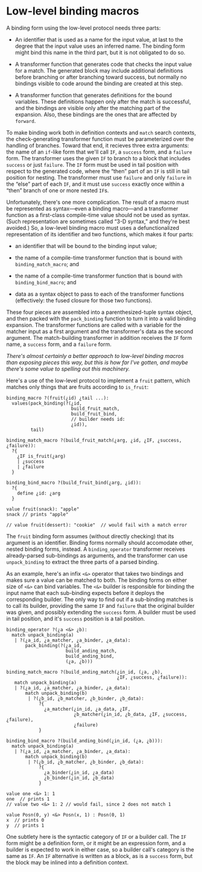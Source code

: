 # Low-level binding macros

A binding form using the low-level protocol needs three parts:

 * An identifier that is used as a name for the input value, at last
   to the degree that the input value uses an inferred name. The
   binding form might bind this name in the third part, but it is not
   obligated to do so.

 * A transformer function that generates code that checks the input
   value for a match. The generated block may include additional
   definitions before branching or after branching toward success, but
   normally no bindings visible to code around the binding are created
   at this step.

 * A transformer function that generates definitions for the bound
   variables. These definitions happen only after the match is
   successful, and the bindings are visible only after the matching
   part of the expansion. Also, these bindings are the ones that
   are affected by `forward`.

To make binding work both in definition contexts and `match` search
contexts, the check-generating transformer function must be
parameterized over the handling of branches. Toward that end, it
recieves three extra arguments: the name of an `if`-like form that
we'll call `IF`, a `success` form, and a `failure` form. The
transformer uses the given `IF` to branch to a block that includes
`success` or just `failure`. The `IF` form must be used in tail
position with respect to the generated code, where the “then” part of
an `IF` is still in tail position for nesting. The transformer must
use `failure` and only `failure` in the “else” part of each `IF`, and
it must use `success` exactly once within a “then” branch of one or
more nested `IF`s.

Unfortunately, there's one more complication. The result of a macro
must be represented as syntax—even a binding macro—and a transformer
function as a first-class compile-time value should not be used as
syntax. (Such representation are sometimes called “3-D syntax,” and
they're best avoided.) So, a low-level binding macro must uses a
defunctionalized representation of its identifier and two functions,
which makes it four parts:

 * an identifier that will be bound to the binding input value;

 * the name of a compile-time transformer function that is bound with
   `binding_match_macro`; and

 * the name of a compile-time transformer function that is bound with
   `binding_bind_macro`; and

 * data as a syntax object to pass to each of the transformer
   functions (effectively: the fused closure for those two functions).

These four pieces are assembled into a parenthesized-tuple syntax
object, and then packed with the `pack_binding` function to turn it
into a valid binding expansion. The transformer functions are called
with a variable for the matcher input as a first argument and the
transformer's data as the second argument. The match-building
transformer in addition receives the `IF` form name, a `success` form,
and a `failure` form.

_There's almost certainly a better approach to low-level binding
macros than exposing pieces this way, but this is how far I've gotten,
and maybe there's some value to spelling out this machinery._

Here's a use of the low-level protocol to implement a `fruit` pattern,
which matches only things that are fruits according to `is_fruit`:

```
binding_macro ?(fruit(¿id) ¿tail ...):
  values(pack_binding(?(¿id,
                        build_fruit_match,
                        build_fruit_bind,
                        // builder needs id:
                        ¿id)),
         tail)

binding_match_macro ?(build_fruit_match(¿arg, ¿id, ¿IF, ¿success, ¿failure)):
  ?{
    ¿IF is_fruit(¿arg)
    | ¿success
    | ¿failure
  }

binding_bind_macro ?(build_fruit_bind(¿arg, ¿id)):
  ?{
    define ¿id: ¿arg
  }

value fruit(snack): "apple"
snack // prints "apple"

// value fruit(dessert): "cookie"  // would fail with a match error
```

The `fruit` binding form assumes (without directly checking) that its
argument is an identifier. Binding forms normally should accomodate
other, nested binding forms, instead. A `binding_operator` transformer
receives already-parsed sub-bindings as arguments, and the transformer
can use `unpack_binding` to extract the three parts of a parsed
binding.

As an example, here's an infix `<&>` operator that takes two bindings
and makes sure a value can be matched to both. The binding forms on
either size of `<&>` can bind variables. The `<&>` builder is
responsible for binding the input name that each sub-binding expects
before it deploys the corresponding builder. The only way to find out
if a sub-binding matches is to call its builder, providing the same
`IF` and `failure` that the original builder was given, and possibly
extending the `success` form. A builder must be used in tail position,
and it's `success` position is a tail position.

```
binding_operator ?(¿a <&> ¿b):
  match unpack_binding(a)
   | ?(¿a_id, ¿a_matcher, ¿a_binder, ¿a_data):
       pack_binding(?(¿a_id,
                      build_anding_match,
                      build_anding_bind,
                      (¿a, ¿b)))

binding_match_macro ?(build_anding_match(¿in_id, (¿a, ¿b),
                                         ¿IF, ¿success, ¿failure)):
   match unpack_binding(a)
   | ?(¿a_id, ¿a_matcher, ¿a_binder, ¿a_data):
       match unpack_binding(b)
        | ?(¿b_id, ¿b_matcher, ¿b_binder, ¿b_data):
            ?{
              ¿a_matcher(¿in_id, ¿a_data, ¿IF,
                         ¿b_matcher(¿in_id, ¿b_data, ¿IF, ¿success, ¿failure),
                         ¿failure)
            }

binding_bind_macro ?(build_anding_bind(¿in_id, (¿a, ¿b))):
  match unpack_binding(a)
   | ?(¿a_id, ¿a_matcher, ¿a_binder, ¿a_data):
       match unpack_binding(b)
        | ?(¿b_id, ¿b_matcher, ¿b_binder, ¿b_data):
            ?{
              ¿a_binder(¿in_id, ¿a_data)
              ¿b_binder(¿in_id, ¿b_data)
            }

value one <&> 1: 1
one  // prints 1
// value two <&> 1: 2 // would fail, since 2 does not match 1

value Posn(0, y) <&> Posn(x, 1) : Posn(0, 1)
x  // prints 0
y  // prints 1
```

One subtlety here is the syntactic category of `IF` or a builder call.
The `IF` form might be a definition form, or it might be an expression
form, and a builder is expected to work in either case, so a builder
call's category is the same as `IF`. An `IF` alternative is written as
a block, as is a `success` form, but the block may be inlined into a
definition context.
